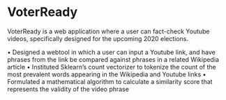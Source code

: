 # VoterReady
VoterReady is a web application where a user can fact-check Youtube videos, specifically designed for the upcoming 2020 elections.

•	Designed a webtool in which a user can input a Youtube link, and have phrases from the link be compared against phrases in a related Wikipedia article
•	Instituted Sklearn’s count vectorizer to tokenize the count of the most prevalent words appearing in the Wikipedia and Youtube links
•	Formulated a mathematical algorithm to calculate a similarity score that represents the validity of the video phrase

